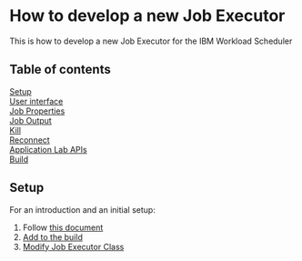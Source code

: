 # How to develop a new Job Executor
This is how to develop a new Job Executor for the IBM Workload Scheduler

## Table of contents
[Setup](#setup)  
[User interface](#user%20setup)  
[Job Properties](#job%20properties)  
[Job Output](#job%20output)  
[Kill](#kill)  
[Reconnect](#reconnect)  
[Application Lab APIs](#application%20lab%20apis)  
[Build](#build)  

## Setup
For an introduction and an initial setup:  
1. Follow [this document](https://github.com/mvettosi-hcl/tws-job-executor-development-guide/blob/master/IBM-TWS-Integration-Workbench-86_How-to-custom-Job-Type.pdf)
2. [Add to the build](https://github.com/mvettosi-hcl/tws-job-executor-development-guide/blob/master/Add-to-the-build.md)
3. [Modify Job Executor Class](https://github.com/mvettosi-hcl/tws-job-executor-development-guide/blob/master/Modify-Job-Executor-Class.md)